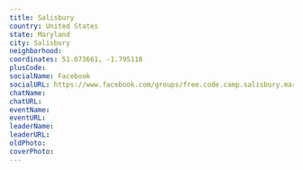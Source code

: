 ```yaml
---
title: Salisbury
country: United States
state: Maryland
city: Salisbury
neighborhood: 
coordinates: 51.073661, -1.795118
plusCode:
socialName: Facebook
socialURL: https://www.facebook.com/groups/free.code.camp.salisbury.maryland
chatName:
chatURL:
eventName:
eventURL:
leaderName:
leaderURL:
oldPhoto: 
coverPhoto:
---
```

